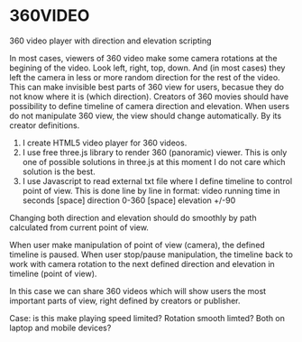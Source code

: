 # 360VIDEO
360 video player with direction and elevation scripting

In  most cases, viewers of 360 video make some camera rotations at the begining of the video. Look left, right, top, down.
And (in most cases) they left the camera in less or more random direction for the rest of the video.
This can make invisible best parts of 360 view for users, becasue they do not know where it is (which direction).
Creators of 360 movies should have possibility to define timeline of camera direction and elevation.
When users do not manipulate 360 view, the view should change automatically. By its creator definitions.

1. I create HTML5 video player for 360 videos.
2. I use free three.js library to render 360 (panoramic) viewer. 
This is only one of possible solutions in three.js at this moment I do not care which solution is the best.
3. I use Javascript to read external txt file where I define timeline to control point of view. 
This is done line by line in format: video running time in seconds [space] direction 0-360 [space] elevation +/-90

Changing both direction and elevation should do smoothly by path calculated from current point of view.

When user make manipulation of point of view (camera), the defined timeline is paused.
When user stop/pause manipulation, the timeline back to work with camera rotation to the next defined direction and elevation in timeline (point of view).

In this case we can share 360 videos which will show users the most important parts of view, right defined by creators or publisher.

Case: is this make playing speed limited? Rotation smooth limted? Both on laptop and mobile devices?
